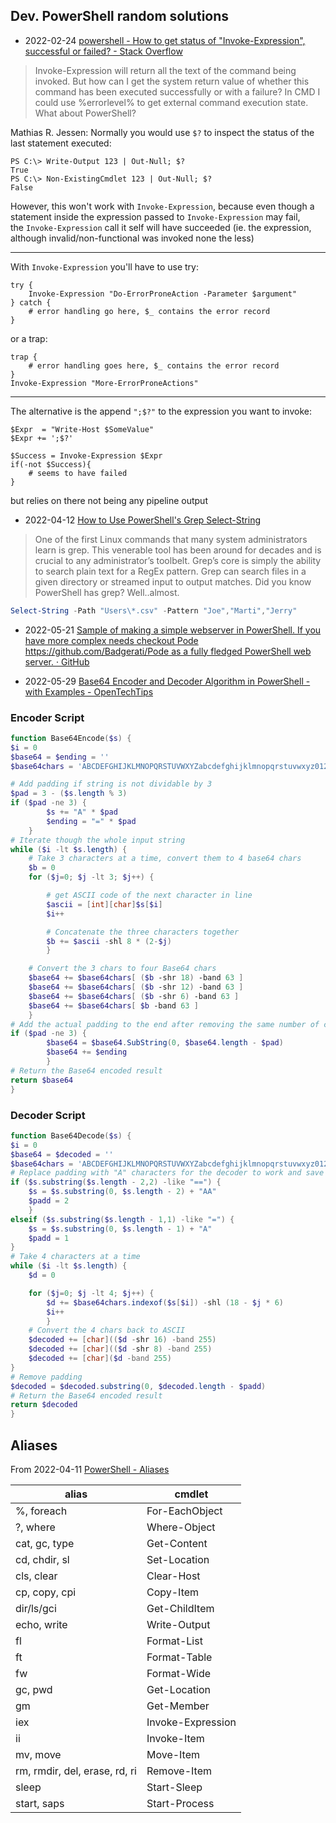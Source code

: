 ## Dev. PowerShell random solutions

- 2022-02-24 [powershell - How to get status of "Invoke-Expression", successful or failed? - Stack Overflow](https://stackoverflow.com/questions/32348794/how-to-get-status-of-invoke-expression-successful-or-failed)
> Invoke-Expression will return all the text of the command being invoked.
> But how can I get the system return value of whether this command has been executed successfully or with a failure? In CMD I could use %errorlevel% to get external command execution state. What about PowerShell?

Mathias R. Jessen:
Normally you would use `$?` to inspect the status of the last statement executed:

```
PS C:\> Write-Output 123 | Out-Null; $?
True
PS C:\> Non-ExistingCmdlet 123 | Out-Null; $?
False

```

However, this won't work with `Invoke-Expression`, because even though a statement inside the expression passed to `Invoke-Expression` may fail, the `Invoke-Expression` call it self will have succeeded (ie. the expression, although invalid/non-functional was invoked none the less)

* * * * *

With `Invoke-Expression` you'll have to use try:

```
try {
    Invoke-Expression "Do-ErrorProneAction -Parameter $argument"
} catch {
    # error handling go here, $_ contains the error record
}

```

or a trap:

```
trap {
    # error handling goes here, $_ contains the error record
}
Invoke-Expression "More-ErrorProneActions"

```

* * * * *

The alternative is the append `";$?"` to the expression you want to invoke:

```
$Expr  = "Write-Host $SomeValue"
$Expr += ';$?'

$Success = Invoke-Expression $Expr
if(-not $Success){
    # seems to have failed
}

```
but relies on there not being any pipeline output

- 2022-04-12 [How to Use PowerShell's Grep Select-String](https://adamtheautomator.com/powershell-grep/)
> One of the first Linux commands that many system administrators learn is grep. This venerable tool has been around for decades and is crucial to any administrator’s toolbelt. Grep’s core is simply the ability to search plain text for a RegEx pattern. Grep can search files in a given directory or streamed input to output matches. Did you know PowerShell has grep? Well..almost.
```ps1
Select-String -Path "Users\*.csv" -Pattern "Joe","Marti","Jerry"
```

- 2022-05-21 [Sample of making a simple webserver in PowerShell. If you have more complex needs checkout Pode https://github.com/Badgerati/Pode as a fully fledged PowerShell web server. · GitHub](https://gist.github.com/Tiberriver256/868226421866ccebd2310f1073dd1a1e)


- 2022-05-29 [Base64 Encoder and Decoder Algorithm in PowerShell - with Examples - OpenTechTips](https://opentechtips.com/base64-algorithm-in-powershell-with-examples/)

### Encoder Script

```ps1
function Base64Encode($s) {
$i = 0
$base64 = $ending = ''
$base64chars = 'ABCDEFGHIJKLMNOPQRSTUVWXYZabcdefghijklmnopqrstuvwxyz0123456789+/'

# Add padding if string is not dividable by 3
$pad = 3 - ($s.length % 3)
if ($pad -ne 3) {
        $s += "A" * $pad
        $ending = "=" * $pad
    }
# Iterate though the whole input string
while ($i -lt $s.length) {
    # Take 3 characters at a time, convert them to 4 base64 chars
    $b = 0
    for ($j=0; $j -lt 3; $j++) {

        # get ASCII code of the next character in line
        $ascii = [int][char]$s[$i]
        $i++

        # Concatenate the three characters together
        $b += $ascii -shl 8 * (2-$j)
        }

    # Convert the 3 chars to four Base64 chars
    $base64 += $base64chars[ ($b -shr 18) -band 63 ]
    $base64 += $base64chars[ ($b -shr 12) -band 63 ]
    $base64 += $base64chars[ ($b -shr 6) -band 63 ]
    $base64 += $base64chars[ $b -band 63 ]
    }
# Add the actual padding to the end after removing the same number of characters
if ($pad -ne 3) {
        $base64 = $base64.SubString(0, $base64.length - $pad)
        $base64 += $ending
        }
# Return the Base64 encoded result
return $base64
}
```

### Decoder Script

```ps1
function Base64Decode($s) {
$i = 0
$base64 = $decoded = ''
$base64chars = 'ABCDEFGHIJKLMNOPQRSTUVWXYZabcdefghijklmnopqrstuvwxyz0123456789+/'
# Replace padding with "A" characters for the decoder to work and save the length of the padding to be dropped from the end later
if ($s.substring($s.length - 2,2) -like "==") {
    $s = $s.substring(0, $s.length - 2) + "AA"
    $padd = 2
    }
elseif ($s.substring($s.length - 1,1) -like "=") {
    $s = $s.substring(0, $s.length - 1) + "A"
    $padd = 1
}
# Take 4 characters at a time
while ($i -lt $s.length) {
    $d = 0

    for ($j=0; $j -lt 4; $j++) {
        $d += $base64chars.indexof($s[$i]) -shl (18 - $j * 6)
        $i++
        }
    # Convert the 4 chars back to ASCII
    $decoded += [char](($d -shr 16) -band 255)
    $decoded += [char](($d -shr 8) -band 255)
    $decoded += [char]($d -band 255)
}
# Remove padding
$decoded = $decoded.substring(0, $decoded.length - $padd)
# Return the Base64 encoded result
return $decoded
}
```

## Aliases

From 2022-04-11 [PowerShell - Aliases](https://devtut.github.io/powershell/aliases.html#get-alias)

| alias | cmdlet |
| --- | --- |
| %, foreach | For-EachObject |
| ?, where | Where-Object |
| cat, gc, type | Get-Content |
| cd, chdir, sl | Set-Location |
| cls, clear | Clear-Host |
| cp, copy, cpi | Copy-Item |
| dir/ls/gci | Get-ChildItem |
| echo, write | Write-Output |
| fl | Format-List |
| ft | Format-Table |
| fw | Format-Wide |
| gc, pwd | Get-Location |
| gm | Get-Member |
| iex | Invoke-Expression |
| ii | Invoke-Item |
| mv, move | Move-Item |
| rm, rmdir, del, erase, rd, ri | Remove-Item |
| sleep | Start-Sleep |
| start, saps | Start-Process |